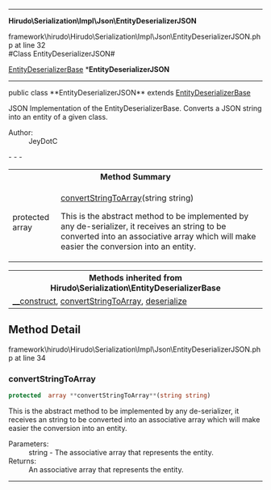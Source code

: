 - - -

**Hirudo\Serialization\Impl\Json\EntityDeserializerJSON**
<div class="location">framework\hirudo\Hirudo\Serialization\Impl\Json\EntityDeserializerJSON.php at line 32</div>
#Class EntityDeserializerJSON#

<a href="https://github.com/JeyDotC/Hirudo-docs/blob/master/hirudo/serialization/entitydeserializerbase.html">EntityDeserializerBase</a>
    ***EntityDeserializerJSON**


- - -

<p class="signature">public  class **EntityDeserializerJSON**
extends <a href="https://github.com/JeyDotC/Hirudo-docs/blob/master/hirudo/serialization/entitydeserializerbase.html">EntityDeserializerBase</a>

</p>

<div class="comment" id="overview_description"><p>JSON Implementation of the EntityDeserializerBase. Converts a JSON string
into an entity of a given class.</p></div>

<dl>
<dt>Author:</dt>
<dd>JeyDotC</dd>
</dl>
- - -

<table id="summary_method">
<tr><th colspan="2">Method Summary</th></tr>
<tr>
<td class="type">protected  array</td>
<td class="description"><p class="name"><a href="#convertStringToArray">convertStringToArray</a>(string string)</p><p class="description">This is the abstract method to be implemented by any de-serializer, it receives
an string to be converted into an associative array which will make easier
the conversion into an entity.</p></td>
</tr>
</table>

<table class="inherit">
<tr><th colspan="2">Methods inherited from Hirudo\Serialization\EntityDeserializerBase</th></tr>
<tr><td><a href="https://github.com/JeyDotC/Hirudo-docs/blob/master/hirudo/serialization/entitydeserializerbase.html#__construct()">__construct</a>, <a href="https://github.com/JeyDotC/Hirudo-docs/blob/master/hirudo/serialization/entitydeserializerbase.html#convertStringToArray()">convertStringToArray</a>, <a href="https://github.com/JeyDotC/Hirudo-docs/blob/master/hirudo/serialization/entitydeserializerbase.html#deserialize()">deserialize</a></td></tr></table>

<h2 id="detail_method">Method Detail</h2>
<div class="location">framework\hirudo\Hirudo\Serialization\Impl\Json\EntityDeserializerJSON.php at line 34</div>
<h3 id="convertStringToArray()">convertStringToArray</h3>

```php
protected  array **convertStringToArray**(string string)
```
<div class="details">
<p>This is the abstract method to be implemented by any de-serializer, it receives
an string to be converted into an associative array which will make easier
the conversion into an entity.</p><dl>
<dt>Parameters:</dt>
<dd>string - The associative array that represents the entity.</dd>
<dt>Returns:</dt>
<dd>An associative array that represents the entity.</dd>
</dl>
</div>

- - -

